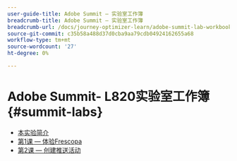 ```yaml
---
user-guide-title: Adobe Summit — 实验室工作簿
breadcrumb-title: Adobe Summit — 实验室工作簿
breadcrumb-url: /docs/journey-optimizer-learn/adobe-summit-lab-workbooks/overview.html
source-git-commit: c35b58a488d37d0cba9aa79cdb04924162655a68
workflow-type: tm+mt
source-wordcount: '27'
ht-degree: 0%

---
```



# Adobe Summit- L820实验室工作簿 {#summit-labs}

+ [本实验简介](/help/summit/l820-lab-workbook/lab-overview.md)
+ [第1课 — 体验Frescopa](/help/summit/l820-lab-workbook/lesson-1-experience-frescopa.md)
+ [第2课 — 创建推送活动](/help/summit/l820-lab-workbook/lesson-2-create-a-push-campaign.md)
